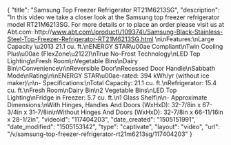{
    "title": "Samsung Top Freezer Refrigerator RT21M6213SG",
    "description": "In this video we take a closer look at the Samsung top freezer refrigerator model RT21M6213SG.  For more details or to place an order please visit us at Abt.com: http:\/\/www.abt.com\/product\/109374\/Samsung-Black-Stainless-Steel-Top-Freezer-Refrigerator-RT21M6213SG.html \n\nFeatures:\nLarge Capacity \u2013 21.1 cu. ft.\nENERGY STAR\u00ae Compliant\nTwin Cooling Plus\u00ae (FlexZone\u2122)\nTrue No-Frost Technology\nLED Top Lighting\nFresh Room\nVegetable Bins\nDairy Bin\nConvenience\n\nReversible Door\nRecessed Door Handle\nSabbath Mode\nRating\n\nENERGY STAR\u00ae-rated: 394 kWh\/yr (without ice maker)\n\n- Specifications:\nTotal Capacity: 21.1 cu. ft.\nRefrigerator: 15.4 cu. ft.\nFresh Room\nDairy Bin\n2 Vegetable Bins\nLED Top Lighting\nFridge in Freezer: 5.7 cu. ft.\n1 Glass Shelf\n\n- Approximate Dimensions:\nWith Hinges, Handles And Doors (WxHxD): 32-7\/8in x 67-3\/4in x 31-7\/8in\nWithout Hinges And Doors (WxHxD): 32-7\/8in x 66-11\/16in x 28-1\/2in",
    "videoid": "117404203",
    "date_created": "1505151991",
    "date_modified": "1505153142",
    "type": "captivate",
    "layout": "video",
    "url": "\/v\/samsung-top-freezer-refrigerator-rt21m6213sg\/117404203"
}